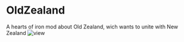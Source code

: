 # OldZealand
A hearts of iron mod about Old Zealand, wich wants to unite with New Zealand
![view](images/image.png)
